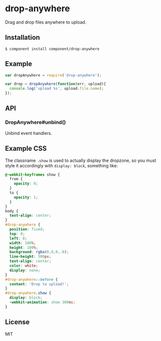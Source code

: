 
# drop-anywhere

  Drag and drop files anywhere to upload.

## Installation

    $ component install component/drop-anywhere

## Example

```js
var dropAnywhere = require('drop-anywhere');

var drop = dropAnywhere(function(err, upload){
  console.log('upload %s', upload.file.name);
});
```

## API

### DropAnywhere#unbind()

  Unbind event handlers.

## Example CSS

  The classname `.show` is used to actually display the dropzone,
  so you must style it accordingly with `display: block`, something
  like:

```css
@-webkit-keyframes show {
  from {
    opacity: 0;
  }
  to {
    opacity: 1;
  }
}
body {
  text-align: center;
}
#drop-anywhere {
  position: fixed;
  top: 0;
  left: 0;
  width: 100%;
  height: 100%;
  background: rgba(0,0,0,.8);
  line-height: 500px;
  text-align: center;
  color: white;
  display: none;
}
#drop-anywhere::before {
  content: 'Drop to upload!';
}
#drop-anywhere.show {
  display: block;
  -webkit-animation: show 300ms;
}
  ```

## License

  MIT
